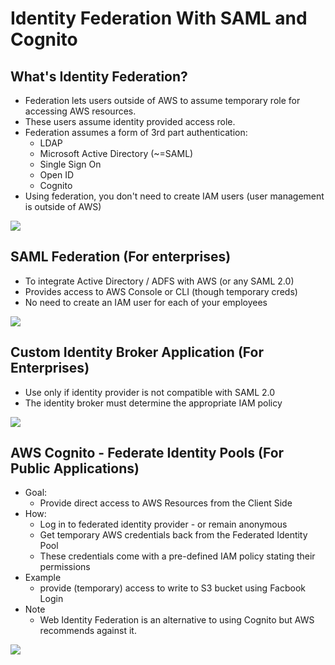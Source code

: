 # Identity Federation With SAML and Cognito

## What's Identity Federation?

- Federation lets users outside of AWS to assume temporary role for accessing AWS resources.
- These users assume identity provided access role.
- Federation assumes a form of 3rd part authentication:
    - LDAP
    - Microsoft Active Directory (~=SAML)
    - Single Sign On
    - Open ID
    - Cognito
- Using federation, you don't need to create IAM users (user management is outside of AWS)

![](2020-01-01-15-15-36.png)

## SAML Federation (For enterprises)

- To integrate Active Directory / ADFS with AWS (or any SAML 2.0)
- Provides access to AWS Console or CLI (though temporary creds)
- No need to create an IAM user for each of your employees

![](2020-01-01-15-17-04.png)

## Custom Identity Broker Application (For Enterprises)

- Use only if identity provider is not compatible with SAML 2.0
- The identity broker must determine the appropriate IAM policy

![](2020-01-01-15-18-12.png)

## AWS Cognito - Federate Identity Pools (For Public Applications)

- Goal:
    - Provide direct access to AWS Resources from the Client Side
- How:
    - Log in to federated identity provider - or remain anonymous
    - Get temporary AWS credentials back from the Federated Identity Pool
    - These credentials come with a pre-defined IAM policy stating their permissions
- Example
    - provide (temporary) access to write to S3 bucket using Facbook Login
- Note
    - Web Identity Federation is an alternative to using Cognito but AWS recommends against it.

![](2020-01-01-15-20-47.png)

